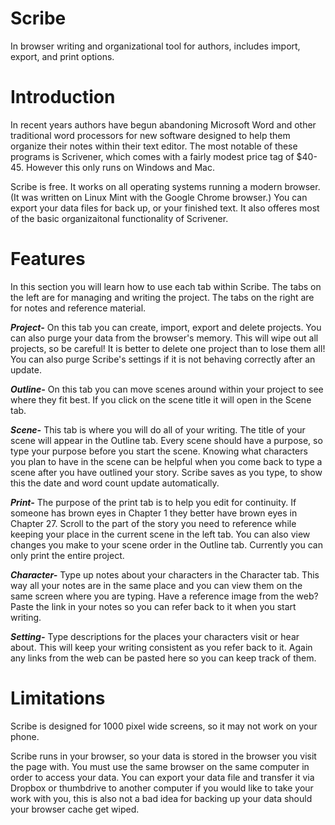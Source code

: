 # Scribe

In browser writing and organizational tool for authors, includes import, export, and print options.

# Introduction

In recent years authors have begun abandoning Microsoft Word and other traditional word processors for new software designed to help them organize their notes within their text editor. The most notable of these programs is Scrivener, which comes with a fairly modest price tag of $40-45. However this only runs on Windows and Mac.

Scribe is free. It works on all operating systems running a modern browser. (It was written on Linux Mint with the Google Chrome browser.) You can export your data files for back up, or your finished text. It also offeres most of the basic organizaitonal functionality of Scrivener. 

# Features

In this section you will learn how to use each tab within Scribe. The tabs on the left are for managing and writing the project. The tabs on the right are for notes and reference material.

***Project-*** On this tab you can create, import, export and delete projects. You can also purge your data from the browser's memory. This will wipe out all projects, so be careful! It is better to delete one project than to lose them all! You can also purge Scribe's settings if it is not behaving correctly after an update.

***Outline-*** On this tab you can move scenes around within your project to see where they fit best. If you click on the scene title it will open in the Scene tab.

***Scene-*** This tab is where you will do all of your writing. The title of your scene will appear in the Outline tab. Every scene should have a purpose, so type your purpose before you start the scene. Knowing what characters you plan to have in the scene can be helpful when you come back to type a scene after you have outlined your story. Scribe saves as you type, to show this the date and word count update automatically.

***Print-*** The purpose of the print tab is to help you edit for continuity. If someone has brown eyes in Chapter 1 they better have brown eyes in Chapter 27. Scroll to the part of the story you need to reference while keeping your place in the current scene in the left tab. You can also view changes you make to your scene order in the Outline tab. Currently you can only print the entire project.

***Character-*** Type up notes about your characters in the Character tab. This way all your notes are in the same place and you can view them on the same screen where you are typing. Have a reference image from the web? Paste the link in your notes so you can refer back to it when you start writing.

***Setting-*** Type descriptions for the places your characters visit or hear about. This will keep your writing consistent as you refer back to it. Again any links from the web can be pasted here so you can keep track of them.

# Limitations

Scribe is designed for 1000 pixel wide screens, so it may not work on your phone.

Scribe runs in your browser, so your data is stored in the browser you visit the page with. You must use the same browser on the same computer in order to access your data. You can export your data file and transfer it via Dropbox or thumbdrive to another computer if you would like to take your work with you, this is also not a bad idea for backing up your data should your browser cache get wiped.


